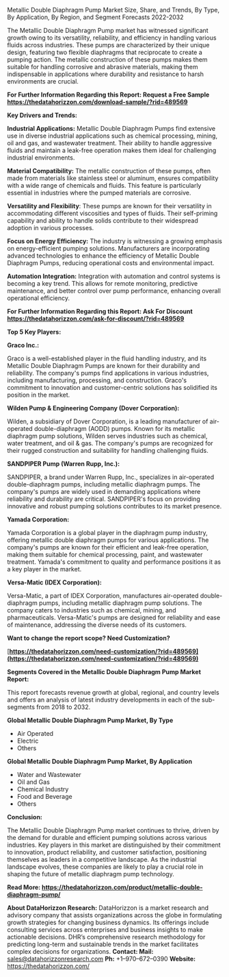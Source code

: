 ﻿Metallic Double Diaphragm Pump Market Size, Share, and Trends, By Type, By Application, By Region, and Segment Forecasts 2022-2032

The Metallic Double Diaphragm Pump market has witnessed significant growth owing to its versatility, reliability, and efficiency in handling various fluids across industries. These pumps are characterized by their unique design, featuring two flexible diaphragms that reciprocate to create a pumping action. The metallic construction of these pumps makes them suitable for handling corrosive and abrasive materials, making them indispensable in applications where durability and resistance to harsh environments are crucial.

**For Further Information Regarding this Report: Request a Free Sample <https://thedatahorizzon.com/download-sample/?rid=489569>** 

**Key Drivers and Trends:**

**Industrial Applications:** Metallic Double Diaphragm Pumps find extensive use in diverse industrial applications such as chemical processing, mining, oil and gas, and wastewater treatment. Their ability to handle aggressive fluids and maintain a leak-free operation makes them ideal for challenging industrial environments.

**Material Compatibility:** The metallic construction of these pumps, often made from materials like stainless steel or aluminum, ensures compatibility with a wide range of chemicals and fluids. This feature is particularly essential in industries where the pumped materials are corrosive.

**Versatility and Flexibility**: These pumps are known for their versatility in accommodating different viscosities and types of fluids. Their self-priming capability and ability to handle solids contribute to their widespread adoption in various processes.

**Focus on Energy Efficiency:** The industry is witnessing a growing emphasis on energy-efficient pumping solutions. Manufacturers are incorporating advanced technologies to enhance the efficiency of Metallic Double Diaphragm Pumps, reducing operational costs and environmental impact.

**Automation Integration:** Integration with automation and control systems is becoming a key trend. This allows for remote monitoring, predictive maintenance, and better control over pump performance, enhancing overall operational efficiency.

**For Further Information Regarding this Report: Ask For Discount <https://thedatahorizzon.com/ask-for-discount/?rid=489569>** 

**Top 5 Key Players:**

**Graco Inc.:**

Graco is a well-established player in the fluid handling industry, and its Metallic Double Diaphragm Pumps are known for their durability and reliability. The company's pumps find applications in various industries, including manufacturing, processing, and construction. Graco's commitment to innovation and customer-centric solutions has solidified its position in the market.

**Wilden Pump & Engineering Company (Dover Corporation):**

Wilden, a subsidiary of Dover Corporation, is a leading manufacturer of air-operated double-diaphragm (AODD) pumps. Known for its metallic diaphragm pump solutions, Wilden serves industries such as chemical, water treatment, and oil & gas. The company's pumps are recognized for their rugged construction and suitability for handling challenging fluids.

**SANDPIPER Pump (Warren Rupp, Inc.):**

SANDPIPER, a brand under Warren Rupp, Inc., specializes in air-operated double-diaphragm pumps, including metallic diaphragm pumps. The company's pumps are widely used in demanding applications where reliability and durability are critical. SANDPIPER's focus on providing innovative and robust pumping solutions contributes to its market presence.

**Yamada Corporation:**

Yamada Corporation is a global player in the diaphragm pump industry, offering metallic double diaphragm pumps for various applications. The company's pumps are known for their efficient and leak-free operation, making them suitable for chemical processing, paint, and wastewater treatment. Yamada's commitment to quality and performance positions it as a key player in the market.

**Versa-Matic (IDEX Corporation):**

Versa-Matic, a part of IDEX Corporation, manufactures air-operated double-diaphragm pumps, including metallic diaphragm pump solutions. The company caters to industries such as chemical, mining, and pharmaceuticals. Versa-Matic's pumps are designed for reliability and ease of maintenance, addressing the diverse needs of its customers.

**Want to change the report scope? Need Customization?**

[**https://thedatahorizzon.com/need-customization/?rid=489569](https://thedatahorizzon.com/need-customization/?rid=489569)** 

**Segments Covered in the Metallic Double Diaphragm Pump Market Report:**

This report forecasts revenue growth at global, regional, and country levels and offers an analysis of latest industry developments in each of the sub-segments from 2018 to 2032.

**Global Metallic Double Diaphragm Pump Market, By Type**

- Air Operated
- Electric
- Others

**Global Metallic Double Diaphragm Pump Market, By Application**

- Water and Wastewater
- Oil and Gas
- Chemical Industry
- Food and Beverage
- Others

**Conclusion:**

The Metallic Double Diaphragm Pump market continues to thrive, driven by the demand for durable and efficient pumping solutions across various industries. Key players in this market are distinguished by their commitment to innovation, product reliability, and customer satisfaction, positioning themselves as leaders in a competitive landscape. As the industrial landscape evolves, these companies are likely to play a crucial role in shaping the future of metallic diaphragm pump technology.

**Read More: <https://thedatahorizzon.com/product/metallic-double-diaphragm-pump/>** 

**About DataHorizzon Research:**DataHorizzon is a market research and advisory company that assists organizations across the globe in formulating growth strategies for changing business dynamics. Its offerings include consulting services across enterprises and business insights to make actionable decisions. DHR’s comprehensive research methodology for predicting long-term and sustainable trends in the market facilitates complex decisions for organizations.**Contact:Mail:** <sales@datahorizzonresearch.com> **Ph:** +1–970–672–0390**Website:** <https://thedatahorizzon.com/> 
